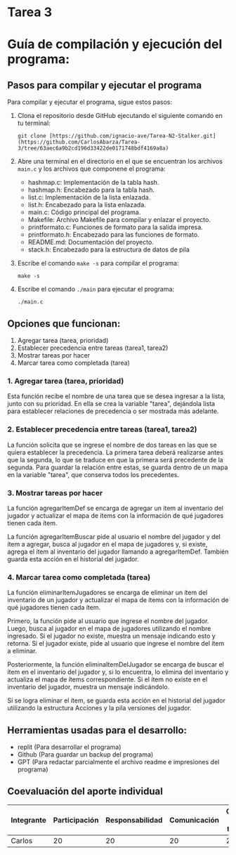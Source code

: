 # Tarea 3

# Guía de compilación y ejecución del programa:


## Pasos para compilar y ejecutar el programa

Para compilar y ejecutar el programa, sigue estos pasos:

1. Clona el repositorio desde GitHub ejecutando el siguiente comando en tu terminal:
    ```
    git clone [https://github.com/ignacio-ave/Tarea-N2-Stalker.git](https://github.com/CarlosAbarza/Tarea-3/tree/63aec6a9b2cd196d33422de0171748bdf4169a8a)
    ```
    
2. Abre una terminal en el directorio en el que se encuentran los archivos `main.c` y los archivos que componene el programa:
    - hashmap.c: Implementación de la tabla hash.
    - hashmap.h: Encabezado para la tabla hash.
    - list.c: Implementación de la lista enlazada.
    - list.h: Encabezado para la lista enlazada.
    - main.c: Código principal del programa.
    - Makefile: Archivo Makefile para compilar y enlazar el proyecto.
    - printformato.c: Funciones de formato para la salida impresa.
    - printformato.h: Encabezado para las funciones de formato.
    - README.md: Documentación del proyecto.
    - stack.h: Encabezado para la estructura de datos de pila

3. Escribe el comando `make -s` para compilar el programa:
    ```
    make -s
    ```
    
4. Escribe el comando `./main` para ejecutar el programa:
    ```
    ./main.c
    ```

## Opciones que funcionan:
1.  Agregar tarea (tarea, prioridad)
2.  Establecer precedencia entre tareas (tarea1, tarea2)
3.  Mostrar tareas por hacer
4.  Marcar tarea como completada (tarea)


### 1.  Agregar tarea (tarea, prioridad)
Esta función recibe el nombre de una tarea que se desea ingresar a la lista, junto con su prioridad. En ella se crea la variable "tarea", dejándola lista para establecer relaciones de precedencia o ser mostrada más adelante.


### 2.  Establecer precedencia entre tareas (tarea1, tarea2)
La función solicita que se ingrese el nombre de dos tareas en las que se quiera establecer la precedencia. La primera tarea deberá realizarse antes que la segunda, lo que se traduce en que la primera será precedente de la segunda. Para guardar la relación entre estas, se guarda dentro de un mapa en la variable "tarea", que conserva todos los precedentes.


### 3.  Mostrar tareas por hacer
La función agregarItemDef se encarga de agregar un ítem al inventario del jugador y actualizar el mapa de ítems con la información de qué jugadores tienen cada ítem.

La función agregarItemBuscar pide al usuario el nombre del jugador y del ítem a agregar, busca al jugador en el mapa de jugadores y, si existe, agrega el ítem al inventario del jugador llamando a agregarItemDef. También guarda esta acción en el historial del jugador.


### 4.  Marcar tarea como completada (tarea)
La función eliminarItemJugadores se encarga de eliminar un ítem del inventario de un jugador y actualizar el mapa de ítems con la información de qué jugadores tienen cada ítem.

Primero, la función pide al usuario que ingrese el nombre del jugador. Luego, busca al jugador en el mapa de jugadores utilizando el nombre ingresado. Si el jugador no existe, muestra un mensaje indicando esto y retorna. Si el jugador existe, pide al usuario que ingrese el nombre del ítem a eliminar.

Posteriormente, la función eliminaItemDelJugador se encarga de buscar el ítem en el inventario del jugador y, si lo encuentra, lo elimina del inventario y actualiza el mapa de ítems correspondiente. Si el ítem no existe en el inventario del jugador, muestra un mensaje indicándolo.

Si se logra eliminar el ítem, se guarda esta acción en el historial del jugador utilizando la estructura Acciones y la pila versiones del jugador.




## Herramientas usadas para el desarrollo:
  - replit (Para desarrollar el programa)
  - Github (Para guardar un backup del programa)
  - GPT (Para redactar parcialmente el archivo readme e impresiones del programa)


## Coevaluación del aporte individual
| Integrante | Participación | Responsabilidad | Comunicación | Calidad del trabajo | Trabajo en equipo | Pje Total |
|------------|--------------|----------------|--------------|------------------|------------------|------------------|
| Carlos    | 20           | 20             |  20          | 20               | 20               | 100               |
